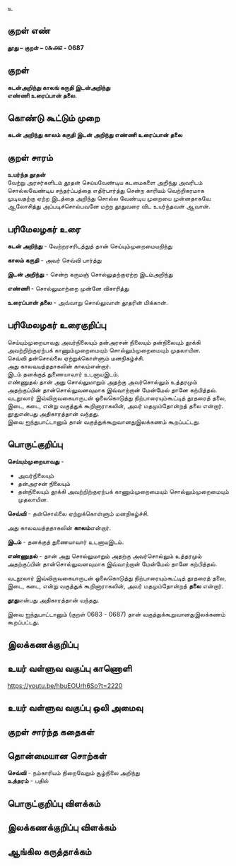 உ

## குறள் எண் 

**தூது – குறள் – ௦௬௮௭ - 0687**  

## குறள் 

**கடன்அறிந்து காலங் கருதி இடன்அறிந்து  
எண்ணி உரைப்பான் தலை.**  

## கொண்டு கூட்டும் முறை

**கடன் அறிந்து காலம் கருதி இடன் அறிந்து எண்ணி உரைப்பான் தலை** 

## குறள் சாரம் 

**உயர்ந்த தூதன்**  
வேற்று அரசர்களிடம் தூதன் செய்யவேண்டிய கடமைகளை அறிந்து அவரிடம் சொல்லவேண்டிய சந்தர்ப்பத்தை எதிர்பார்த்து சென்ற காரியம் வெற்றிகரமாக முடிவதற்கு ஏற்ற இடத்தை அறிந்து சொல்ல வேண்டிய முறையை முன்னதாகவே ஆலோசித்து அப்படிச்சொல்பவனே மற்ற தூதுவரை விட உயர்ந்தவன் ஆவான்.  

## பரிமேலழகர் உரை

**கடன் அறிந்து** - வேற்றரசரிடத்துத் தான் செய்யும்முறைமையறிந்து  

**காலம் கருதி** - அவர் செவ்வி பார்த்து  

**இடன் அறிந்து** - சென்ற கருமஞ் சொல்லுதற்குஏற்ற இடம்அறிந்து  

**எண்ணி** - சொல்லுமாற்றை முன்னே விசாரித்து  

**உரைப்பான் தலை** - அவ்வாறு சொல்லுவான் தூதரின் மிக்கான்.  

## பரிமேலழகர் உரைகுறிப்பு   

செய்யும்முறையாவது அவர்நிலையும் தன்அரசன் நிலையும் தன்நிலையும் தூக்கி அவற்றிற்குஏற்பக் காணும்முறைமையும் சொல்லும்முறைமையும் முதலாயின.  
செவ்வி தன்சொல்லை ஏற்றுக்கொள்ளும் மனநிகழ்ச்சி.  
அது காலவயத்ததாகலின் காலம்என்றார்.  
இடம் தனக்குத் துணையாவார் உடனாயஇடம்.  
எண்ணுதல் தான் அது சொல்லுமாறும் அதற்கு அவர்சொல்லும் உத்தரமும் அதற்குப்பின் தான்சொல்லுவனவுமாக இவ்வாற்றான் மேன்மேல் தானே கற்பித்தல்.  
வடநூலார் இவ்விருவகையாருடன் ஓலைகொடுத்து நிற்பாரையும்கூட்டித் தூதரைத் தலை, இடை, கடை, என்று வகுத்துக் கூறினாராகலின், அவர் மதமும்தோன்றத் தலை என்றார்.  
தூதுஎன்பது அதிகாரத்தான் வந்தது.  
இவை ஐந்துபாட்டானும் தான் வகுத்துக்கூறுவானதுஇலக்கணம் கூறப்பட்டது.   

## பொருட்குறிப்பு 

**செய்யும்முறையாவது** -   
* அவர்நிலையும்   
* தன்அரசன் நிலையும்     
* தன்நிலையும் தூக்கி அவற்றிற்குஏற்பக் காணும்முறைமையும் சொல்லும்முறைமையும் முதலாயின.    

**செவ்வி** - தன்சொல்லை ஏற்றுக்கொள்ளும் மனநிகழ்ச்சி.    

அது காலவயத்ததாகலின் **காலம்**என்றார்.    

**இடம்** - தனக்குத் துணையாவார் உடனாயஇடம்.    

**எண்ணுதல்** - தான் அது சொல்லுமாறும் அதற்கு அவர்சொல்லும் உத்தரமும் அதற்குப்பின் தான்சொல்லுவனவுமாக இவ்வாற்றான் மேன்மேல் தானே கற்பித்தல்.    

வடநூலார் இவ்விருவகையாருடன் ஓலைகொடுத்து நிற்பாரையும்கூட்டித் தூதரைத் தலை, இடை, கடை, என்று வகுத்துக் கூறினாராகலின், அவர் மதமும்தோன்றத் **தலை** என்றார்.   

**தூது**என்பது அதிகாரத்தான் வந்தது.    

இவை ஐந்துபாட்டானும் (குறள் 0683 - 0687) தான் வகுத்துக்கூறுவானதுஇலக்கணம் கூறப்பட்டது.   

## இலக்கணக்குறிப்பு  


## உயர் வள்ளுவ வகுப்பு காணொளி

https://youtu.be/hbuEOUrh6So?t=2220 

## உயர் வள்ளுவ வகுப்பு ஒலி அமைவு 

 
## குறள் சார்ந்த கதைகள் 


## தொன்மையான சொற்கள்

**செவ்வி** - நம்காரியம் நிறைவேறும் சூழ்நிலை அறிந்து  
**உத்தரம்** - பதில்  

## பொருட்குறிப்பு விளக்கம்


## இலக்கணக்குறிப்பு விளக்கம்


## ஆங்கில கருத்தாக்கம் 


